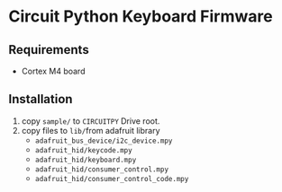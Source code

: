 # Circuit Python Keyboard Firmware

## Requirements
* Cortex M4 board

## Installation
1. copy `sample/` to `CIRCUITPY` Drive root.
2. copy files to `lib/`from adafruit library
    * `adafruit_bus_device/i2c_device.mpy`
    * `adafruit_hid/keycode.mpy`
    * `adafruit_hid/keyboard.mpy`
    * `adafruit_hid/consumer_control.mpy`
    * `adafruit_hid/consumer_control_code.mpy`

